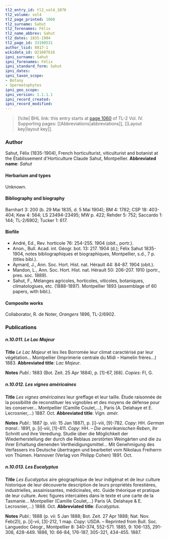 ```yaml
---
tl2_entry_id: tl2_vol4_1076
tl2_volume: vol4
tl2_page_printed: 1060
tl2_surname: Sahut
tl2_forenames: Félix
tl2_name_abbrev: Sahut
tl2_dates: 1835-1904
tl2_page_id: 33190531
author_lsid: 8817-1
wikidata_id: Q21607616
ipni_surname: Sahut
ipni_forenames: Félix
ipni_standard_form: Sahut
ipni_dates: 
ipni_taxon_scope: 
- Botany
- Spermatophytes
ipni_geo_scope: 
ipni_version: 1.1.1.1
ipni_record_created: 
ipni_record_modified:
---
```



> [!cite] BHL link: this entry starts at [page 1060](https://www.biodiversitylibrary.org/page/33190531) of TL-2 Vol. IV.
> Supporting pages: [[Abbreviations|abbreviations]], [[Layout key|layout key]].

### Author

Sahut, Félix (1835-1904), French horticulturist, viticulturist and botanist at the Établissement d'Horticulture Claude Sahut, Montpellier. 
**Abbreviated name**: *Sahut*

#### Herbarium and types

Unknown.

#### Bibliography and biography

Barnhart 3: 200 (b. 29 Mai 1835, d. 5 Mai 1904); BM 4: 1782; CSP 18: 403-404; Kew 4: 564; LS 23494-23495; MW p. 422; Rehder 5: 752; Saccardo 1: 144; TL-2/6902; Tucker 1: 617.

#### Biofile

- André, Ed., Rev. horticole 76: 254-255. 1904 (obit., portr.).
- Anon., Bull. Acad. int. Géogr. bot. 13: 217. 1904 (d.); Félix Sahut 1835-1904, notes bibliographiques et biographiques, Montpellier, s.d., 7 p. (titles bibl.).
- Aymard, J., Ann. Soc. Hort. Hist. nat. Hérault 44: 84-87. 1904 (obit.).
- Mandon, L., Ann. Soc. Hort. Hist. nat. Hérault 50: 206-207. 1910 (portr., pres. soc. 1889).
- Sahut, F., Mélanges agricoles, horticoles, viticoles, botaniques, climatologiues, etc. (1888-1897). Montpellier 1893 (assemblage of 60 papers, with bibl.).

#### Composite works

Collaborator, R. de Noter, *Orangers* 1896, TL-2/6902.

### Publications

##### n.10.011. Le Lac Majeur

**Title**
*Le Lac Majeur* et les Iles Borromée leur climat caractérisé par leur végétation... Montpellier (Imprimerie centrale du Midi – Hamelin frères...) 1883.
**Abbreviated title**: *Lac Majeur*.

**Notes**
*Publ*.: 1883 (Bot. Zeit. 25 Apr 1884), p. \[1\]-67, \[68\]. *Copies*: FI, G.

##### n.10.012. Les vignes américaines

**Title**
*Les vignes américaines* leur greffage et leur taille. Étude raisonnée de la possibilité de reconstituer les vignobles et des moyens de défense pour les conserver... Montpellier (Camille Coulet,...), Paris (A. Delahaye et E. Lecrosnier,...) 1887. Oct.
**Abbreviated title**: *Vign. amér.*

**Notes**
*Publ*.: 1887 (p. viii: 15 Jan 1887), p. \[i\]-viii, \[9\]-782. *Copy*: HH.
*German transl*.: 1891, p. \[i\]-viii, \[1\]-411. *Copy*: HH. – *Die amerikanischen Reben*, ihr Schnitt und ihre Veredlung. Studie über die Möglichkeit der Wiederherstellung der durch die Reblaus zerstörten Weingärten und die zu ihrer Erhaltung dienenden Vertheidigungsmittel... Mit Genehmigung des Verfassers ins Deutsche übertragen und bearbeitet vom Nikolaus Freiherrn von Thümen. Hannover (Verlag von Philipp Cohen) 1891. Oct.

##### n.10.013. Les Eucalyptus

**Title**
*Les Eucalyptus* aire géographique de leur indigénat et de leur culture historique de leur découverte description de leurs propriétés forestières, industrielles, assainissantes, médicinales, etc. Guide théorique et pratique de leur culture. Avec figures intercalées dans le texte et une carte de la Tasmanie... Montpellier (Camille Coulet,...) Paris (A. Delahaye & E. Lecrosnier,...) 1888. Oct.
**Abbreviated title**: *Eucalyptus*.

**Notes**
*Publ*.: 1888 (p. vii: 5 Jan 1888; Bot. Zeit. 27 Apr 1888; Nat. Nov. Feb(2)), p. \[i\]-vii, \[3\]-212, 1 map. *Copy*: USDA. – Reprinted from Bull. Soc. Languedoc Géogr., Montpellier 8: 340-374, 552-571. 1885, 9: 106-135, 291-308, 428-449. 1886, 10: 66-84, 176-187, 305-321, 434-455. 1887.

